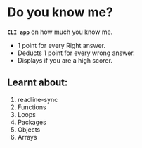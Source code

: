 # Do you know me?

**`CLI app`**  on how much you know me.

* 1 point for every Right answer.
* Deducts 1 point for every wrong answer.
* Displays if you are a high scorer.

## Learnt about:
1. readline-sync
2. Functions
3. Loops
4. Packages
5. Objects
6. Arrays
